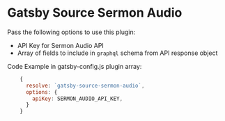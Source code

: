 # Gatsby Source Sermon Audio 

Pass the following options to use this plugin:
- API Key for Sermon Audio API
- Array of fields to include in `graphql` schema from API response object

Code Example in gatsby-config.js plugin array:

```javascript
    {
      resolve: `gatsby-source-sermon-audio`,
      options: {
        apiKey: SERMON_AUDIO_API_KEY,
      }
    }
```